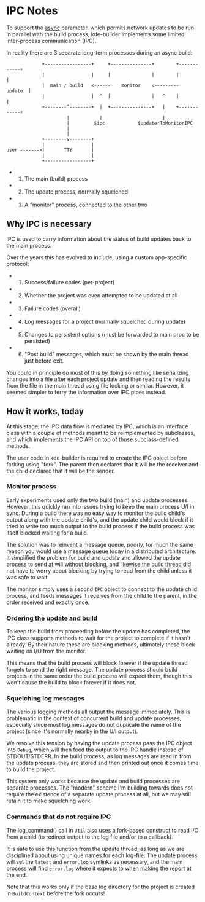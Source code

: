 # IPC Notes

To support the [async](https://kde-builder.kde.org/en/configuration/conf-options-table.html#conf-async)
parameter, which permits network updates to be run in parallel with the build process, kde-builder implements
some limited inter-process communication (IPC).

In reality there are 3 separate long-term processes during an async build:

                 +-----------------+     +---------------+        +------------+
                 |                 |     |               |        |            |
                 |  main / build   <------    monitor    <---------    update  |
                 |                 |  ^  |               |   ^    |            |
                 +--------^--------+  |  +---------------+   |    +------------+
                          |           |                      |
                          |         $ipc            $updaterToMonitorIPC
                          |
                          |
                 +--------v--------+
                 |                 |
    user ------->|       TTY       |
                 |                 |
                 +-----------------+

- 1. The main (build) process
- 2. The update process, normally squelched
- 3. A "monitor" process, connected to the other two

## Why IPC is necessary

IPC is used to carry information about the status of build updates back to the main process.

Over the years this has evolved to include, using a custom app-specific protocol:

- 1. Success/failure codes (per-project)
- 2. Whether the project was even attempted to be updated at all
- 3. Failure codes (overall)
- 4. Log messages for a project (normally squelched during update)
- 5. Changes to persistent options (must be forwarded to main proc to be persisted)
- 6. "Post build" messages, which must be shown by the main thread just before exit.

You could in principle do most of this by doing something like serializing
changes into a file after each project update and then reading the results from
the file in the main thread using file locking or similar. However, it seemed
simpler to ferry the information over IPC pipes instead.

## How it works, today

At this stage, the IPC data flow is mediated by IPC, which is an
interface class with a couple of methods meant to be reimplemented by
subclasses, and which implements the IPC API on top of those subclass-defined
methods.

The user code in kde-builder is required to create the IPC object before
forking using "fork". The parent then declares that it will be the
receiver and the child declared that it will be the sender.

### Monitor process

Early experiments used only the two build (main) and update processes. However,
this quickly ran into issues trying to keep the main process U/I in sync.
During a build there was no easy way to monitor the build child's output along
with the update child's, and the update child would block if it tried to write
too much output to the build process if the build process was itself blocked
waiting for a build.

The solution was to reinvent a message queue, poorly, for much the same reason
you would use a message queue today in a distributed architecture. It
simplified the problem for build and update and allowed the update process to
send at will without blocking, and likewise the build thread did not have to
worry about blocking by trying to read from the child unless it was safe to
wait.

The monitor simply uses a second `IPC` object to connect to the update
child process, and feeds messages it receives from the child to the parent, in
the order received and exactly once.

### Ordering the update and build

To keep the build from proceeding before the update has completed, the IPC
class supports methods to wait for the project to complete if it hasn't already.
By their nature these are blocking methods, ultimately these block waiting on
I/O from the monitor.

This means that the build process will block forever if the update thread
forgets to send the right message. The update process should build projects in
the same order the build process will expect them, though this won't cause the
build to block forever if it does not.

### Squelching log messages

The various logging methods all output the message immediately. This is
problematic in the context of concurrent build and update processes, especially
since most log messages do not duplicate the name of the project (since it's
normally nearby in the U/I output).

We resolve this tension by having the update process pass the IPC object into
`Debug`, which will then feed the output to the IPC handle instead of
STDOUT/STDERR. In the build process, as log messages are read in from the
update process, they are stored and then printed out once it comes time to
build the project.

This system only works because the update and build processes are separate
processes.  The "modern" scheme I'm building towards does not require the
existence of a separate update process at all, but we may still retain it to
make squelching work.

### Commands that do not require IPC

The log\_command() call in `Util` also uses a fork-based construct to read
I/O from a child (to redirect output to the log file and/or to a callback).

It is safe to use this function from the update thread, as long as we are
disciplined about using unique names for each log-file. The update process will
set the `latest` and `error.log` symlinks as necessary, and the main process
will find `error.log` where it expects to when making the report at the end.

Note that this works only if the base log directory for the project is created
in `BuildContext` before the fork occurs!

